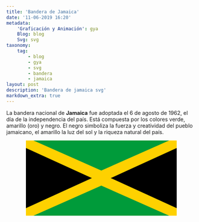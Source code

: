 ```yaml
---
title: 'Bandera de Jamaica'
date: '11-06-2019 16:20'
metadata:
    'Graficación y Animación': gya
    Blog: blog
    Svg: svg
taxonomy:
    tag:
        - blog
        - gya
        - svg
        - bandera
        - jamaica
layout: post
description: 'Bandera de jamaica svg'
markdown_extra: true
---
```


La bandera nacional de **Jamaica** fue adoptada el 6 de agosto de 1962, el día de la independencia del país. Está compuesta por los colores verde, amarillo (oro) y negro. El negro simboliza la fuerza y creatividad del pueblo jamaicano, el amarillo la luz del sol y la riqueza natural del país.

<center><svg xmlns:svg="http://www.w3.org/2000/svg"xmlns="http://www.w3.org/2000/svg"xmlns:xlink="http://www.w3.org/1999/xlink"version="1.1"width="400"height="200"id="Layer_1"xml:space="preserve"><rect width="400"height="200"style="fill:#FED100;"/><polygon points="0,20,0,180,175,100"style="fill:#000000;"/><polygon points="400,20,400,180,225,100"style="fill:#000000;"/><polygon points="20,0,380,0,200,80"style="fill:#009B3A;"/><polygon points="20,200,380,200,200,120"style="fill:#009B3A;"/>Sorry, your browser does not support inline SVG.</svg></center>